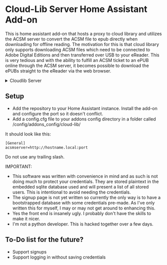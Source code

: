 # Cloud-Lib Server Home Assistant Add-on

This is home assistant add-on that hosts a proxy to cloud library and utilizes the ACSM server to convert the ACSM file to epub directly when downloading for offline reading.
The motivation for this is that cloud library only supports downloading ACSM files which need to be connected to Adobe Digital Editions and then transferred over USB to your eReader.
This is very tedious and with the ability to fulfill an ACSM ticket to an ePUB online through the ACSM server, it becomes possible to download the ePUBs straight to the eReader
via the web browser.

<details>
  <summary>Cloudlib Server</summary>

```
Cloudlib Server

Licensed under GPLv3.

This program is free software: you can redistribute it and/or modify
it under the terms of the GNU General Public License as published by
the Free Software Foundation, either version 3 of the License, or
(at your option) any later version.

This program is distributed in the hope that it will be useful,
but WITHOUT ANY WARRANTY; without even the implied warranty of
MERCHANTABILITY or FITNESS FOR A PARTICULAR PURPOSE.  See the
GNU General Public License for more details.

You should have received a copy of the GNU General Public License
along with this program.  If not, see <http://www.gnu.org/licenses/>.

See the "LICENSE" file for a full copy of the GNU GPL v3.
```

</details>

## Setup

- Add the repository to your Home Assistant instance. Install the add-on and configure the port so it doesn't conflict.
- Add a config.cfg file to your addons config directory in a folder called /config/addons_config/cloud-lib/

It should look like this:

```
[General]
acsmserver=http://hostname.local:port
```

Do not use any trailing slash.

IMPORTANT: 

- This software was written with convenience in mind and as such is not doing much to protect your credentials. They are stored plaintext in the embedded sqlite database used and will present a list of all stored users. This is intentional to avoid needing the credentials.
- The signup page is not yet written so currently the only way is to have a bootstrapped database with some credentials pre-made. As I've only written this for myself, I may or may not get around to enhancing this.
- Yes the front end is insanely ugly. I probably don't have the skills to make it nicer.
- I'm not a python developer. This is hacked together over a few days.

## To-Do list for the future?

- Support signups
- Support logging in without saving credentials
